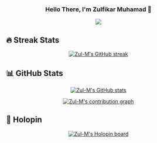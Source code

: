 <h3 align="center">
Hello There, I'm Zulfikar Muhamad 👋
</h3>

<p align="center">
<a href="https://github.com/zul-m/zul-m"><img src="https://readme-typing-svg.herokuapp.com?font=Press+Start+2P&pause=1000&color=58A6FF&center=true&vCenter=true&width=800&lines=Cloud+Engineer+%2F+Cloud+Enthusiast;Rich+Experience+in+Cloud+Computing;Certified+Microsoft+Azure+Professional"></a>
</p>

## 🔥 Streak Stats

<p align="center"><a href="https://github.com/zul-m/zul-m"><img src="http://github-readme-streak-stats.herokuapp.com?user=zul-m&theme=github-dark-blue&date_format=j%20M%5B%20Y%5D" alt="Zul-M's GitHub streak" /></a></p>

## 📊 GitHub Stats

<p align="center"><a href="https://github.com/zul-m/zul-m"><img align="center" src="https://github-readme-stats-git-masterrstaa-rickstaa.vercel.app/api?username=zul-m&count_private=true&show_icons=true&theme=github_dark&cache_seconds=1800&custom_title=GitHub%20Stats" alt="Zul-M's GitHub stats" /></a>

<p align="center"><a href="https://github.com/zul-m/zul-m"><img align="center" alt="Zul-M's contribution graph" src="https://github-readme-activity-graph.vercel.app/graph?username=zul-m&theme=github-dark&custom_title=GitHub%20Contribution%20Graph" /></a>

## 🦎 Holopin

<p align="center"><a href="https://holopin.io/@epift"><img align="center" alt="Zul-M's Holopin board" src="https://holopin.me/epift" /></a>